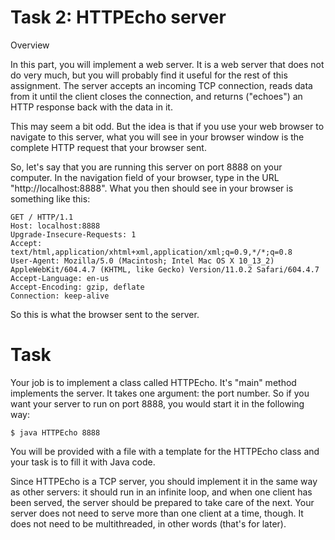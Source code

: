 # Task 2: HTTPEcho server

Overview

In this part, you will implement a web server. It is a web server that does not do very much, but you will probably find it useful for the rest of this assignment. The server accepts an incoming TCP connection, reads data from it until the client closes the connection, and returns ("echoes") an HTTP response back with the data in it. 

This may seem a bit odd. But the idea is that if you use your web browser to navigate to this server, what you will see in your browser window is the complete HTTP request that your browser sent.

So, let's say that you are running this server on port 8888 on your computer. In the navigation field of your browser, type in the URL "http://localhost:8888". What you then should see in your browser is something like this:
``` 
GET / HTTP/1.1
Host: localhost:8888
Upgrade-Insecure-Requests: 1
Accept: text/html,application/xhtml+xml,application/xml;q=0.9,*/*;q=0.8
User-Agent: Mozilla/5.0 (Macintosh; Intel Mac OS X 10_13_2) AppleWebKit/604.4.7 (KHTML, like Gecko) Version/11.0.2 Safari/604.4.7
Accept-Language: en-us
Accept-Encoding: gzip, deflate
Connection: keep-alive
```
So this is what the browser sent to the server.

# Task
Your job is to implement a class called HTTPEcho. It's "main" method implements the server. It takes one argument: the port number. So if you want your server to run on port 8888, you would start it in the following way:
```
$ java HTTPEcho 8888
```
You will be provided with a file with a template for the HTTPEcho class and your task is to fill it with Java code.

Since HTTPEcho is a TCP server, you should implement it in the same way as other servers: it should run in an infinite loop, and when one client has been served, the server should be prepared to take care of the next. Your server does not need to serve more than one client at a time, though. It does not need to be multithreaded, in other words (that's for later).   
